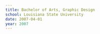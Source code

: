 ```yaml
---
title: Bachelor of Arts, Graphic Design
school: Louisiana State University
date: 2007-04-01
year: 2007
---
```

